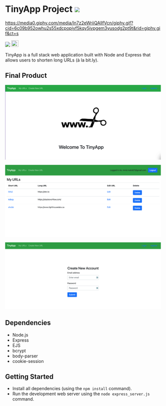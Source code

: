 # TinyApp Project <img src="https://raw.githubusercontent.com/MartinHeinz/MartinHeinz/master/wave.gif" width="30px">

https://media0.giphy.com/media/ln7z2eWriiQAllfVcn/giphy.gif?cid=6c09b952owhu2s55xdcpopiyf5kqy5jvpgem3yusodg2pt9t&rid=giphy.gif&ct=s

![](https://img.shields.io/badge/Node.js-Express-informational?style=flat&logo=<#339933>&logoColor=white&color=2bbc8a) 
<img src="https://media0.giphy.com/media/ln7z2eWriiQAllfVcn/giphy.gif?cid=6c09b952owhu2s55xdcpopiyf5kqy5jvpgem3yusodg2pt9t&rid=giphy.gif&ct=s" height="21px" width="23px">

TinyApp is a full stack web application built with Node and Express that allows users to shorten long URLs (à la bit.ly).

## Final Product

!["TinyApp root Page"](https://github.com/MohammedMahdi21/tinyapp/blob/master/docs/TinyApp%20root%20Page.png?raw=true)

!["TinyApp URL Page"](https://github.com/MohammedMahdi21/tinyapp/blob/master/docs/TinyApp%20URL%20Page.png?raw=true)

!["TinyApp register Page"](https://github.com/MohammedMahdi21/tinyapp/blob/master/docs/TinyApp%20register%20Page.png?raw=true)

## Dependencies

- Node.js
- Express
- EJS
- bcrypt
- body-parser
- cookie-session


## Getting Started

- Install all dependencies (using the `npm install` command).
- Run the development web server using the `node express_server.js` command.